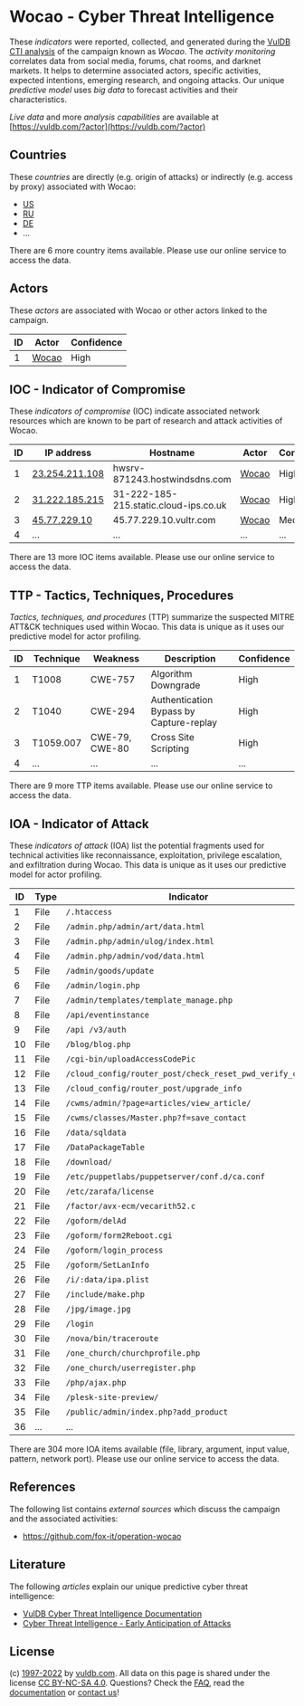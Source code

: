 # Wocao - Cyber Threat Intelligence

These _indicators_ were reported, collected, and generated during the [VulDB CTI analysis](https://vuldb.com/?kb.cti) of the campaign known as _Wocao_. The _activity monitoring_ correlates data from social media, forums, chat rooms, and darknet markets. It helps to determine associated actors, specific activities, expected intentions, emerging research, and ongoing attacks. Our unique _predictive model_ uses _big data_ to forecast activities and their characteristics.

_Live data_ and more _analysis capabilities_ are available at [https://vuldb.com/?actor](https://vuldb.com/?actor)

## Countries

These _countries_ are directly (e.g. origin of attacks) or indirectly (e.g. access by proxy) associated with Wocao:

* [US](https://vuldb.com/?country.us)
* [RU](https://vuldb.com/?country.ru)
* [DE](https://vuldb.com/?country.de)
* ...

There are 6 more country items available. Please use our online service to access the data.

## Actors

These _actors_ are associated with Wocao or other actors linked to the campaign.

ID | Actor | Confidence
-- | ----- | ----------
1 | [Wocao](https://vuldb.com/?actor.wocao) | High

## IOC - Indicator of Compromise

These _indicators of compromise_ (IOC) indicate associated network resources which are known to be part of research and attack activities of Wocao.

ID | IP address | Hostname | Actor | Confidence
-- | ---------- | -------- | ----- | ----------
1 | [23.254.211.108](https://vuldb.com/?ip.23.254.211.108) | hwsrv-871243.hostwindsdns.com | [Wocao](https://vuldb.com/?actor.wocao) | High
2 | [31.222.185.215](https://vuldb.com/?ip.31.222.185.215) | 31-222-185-215.static.cloud-ips.co.uk | [Wocao](https://vuldb.com/?actor.wocao) | High
3 | [45.77.229.10](https://vuldb.com/?ip.45.77.229.10) | 45.77.229.10.vultr.com | [Wocao](https://vuldb.com/?actor.wocao) | Medium
4 | ... | ... | ... | ...

There are 13 more IOC items available. Please use our online service to access the data.

## TTP - Tactics, Techniques, Procedures

_Tactics, techniques, and procedures_ (TTP) summarize the suspected MITRE ATT&CK techniques used within Wocao. This data is unique as it uses our predictive model for actor profiling.

ID | Technique | Weakness | Description | Confidence
-- | --------- | -------- | ----------- | ----------
1 | T1008 | CWE-757 | Algorithm Downgrade | High
2 | T1040 | CWE-294 | Authentication Bypass by Capture-replay | High
3 | T1059.007 | CWE-79, CWE-80 | Cross Site Scripting | High
4 | ... | ... | ... | ...

There are 9 more TTP items available. Please use our online service to access the data.

## IOA - Indicator of Attack

These _indicators of attack_ (IOA) list the potential fragments used for technical activities like reconnaissance, exploitation, privilege escalation, and exfiltration during Wocao. This data is unique as it uses our predictive model for actor profiling.

ID | Type | Indicator | Confidence
-- | ---- | --------- | ----------
1 | File | `/.htaccess` | Medium
2 | File | `/admin.php/admin/art/data.html` | High
3 | File | `/admin.php/admin/ulog/index.html` | High
4 | File | `/admin.php/admin/vod/data.html` | High
5 | File | `/admin/goods/update` | High
6 | File | `/admin/login.php` | High
7 | File | `/admin/templates/template_manage.php` | High
8 | File | `/api/eventinstance` | High
9 | File | `/api /v3/auth` | High
10 | File | `/blog/blog.php` | High
11 | File | `/cgi-bin/uploadAccessCodePic` | High
12 | File | `/cloud_config/router_post/check_reset_pwd_verify_code` | High
13 | File | `/cloud_config/router_post/upgrade_info` | High
14 | File | `/cwms/admin/?page=articles/view_article/` | High
15 | File | `/cwms/classes/Master.php?f=save_contact` | High
16 | File | `/data/sqldata` | High
17 | File | `/DataPackageTable` | High
18 | File | `/download/` | Medium
19 | File | `/etc/puppetlabs/puppetserver/conf.d/ca.conf` | High
20 | File | `/etc/zarafa/license` | High
21 | File | `/factor/avx-ecm/vecarith52.c` | High
22 | File | `/goform/delAd` | High
23 | File | `/goform/form2Reboot.cgi` | High
24 | File | `/goform/login_process` | High
25 | File | `/goform/SetLanInfo` | High
26 | File | `/i/:data/ipa.plist` | High
27 | File | `/include/make.php` | High
28 | File | `/jpg/image.jpg` | High
29 | File | `/login` | Low
30 | File | `/nova/bin/traceroute` | High
31 | File | `/one_church/churchprofile.php` | High
32 | File | `/one_church/userregister.php` | High
33 | File | `/php/ajax.php` | High
34 | File | `/plesk-site-preview/` | High
35 | File | `/public/admin/index.php?add_product` | High
36 | ... | ... | ...

There are 304 more IOA items available (file, library, argument, input value, pattern, network port). Please use our online service to access the data.

## References

The following list contains _external sources_ which discuss the campaign and the associated activities:

* https://github.com/fox-it/operation-wocao

## Literature

The following _articles_ explain our unique predictive cyber threat intelligence:

* [VulDB Cyber Threat Intelligence Documentation](https://vuldb.com/?kb.cti)
* [Cyber Threat Intelligence - Early Anticipation of Attacks](https://www.scip.ch/en/?labs.20201022)

## License

(c) [1997-2022](https://vuldb.com/?kb.changelog) by [vuldb.com](https://vuldb.com/?kb.about). All data on this page is shared under the license [CC BY-NC-SA 4.0](https://creativecommons.org/licenses/by-nc-sa/4.0/). Questions? Check the [FAQ](https://vuldb.com/?kb.faq), read the [documentation](https://vuldb.com/?kb) or [contact us](https://vuldb.com/?contact)!
